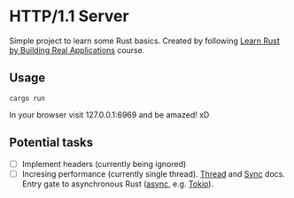 # HTTP/1.1 Server
Simple project to learn some Rust basics. Created by following [Learn Rust by Building Real Applications](https://www.udemy.com/course/rust-fundamentals/) course.

## Usage
```
cargo run
```

In your browser visit 127.0.0.1:6969 and be amazed! xD

## Potential tasks
- [ ] Implement headers (currently being ignored)
- [ ] Incresing performance (currently single thread). [Thread](https://doc.rust-lang.org/std/thread/) and [Sync](https://doc.rust-lang.org/std/sync/index.html) docs. Entry gate to asynchronous Rust ([async](https://rust-lang.github.io/async-book/), e.g. [Tokio](https://tokio.rs/)).
